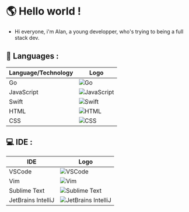 # 🌎 Hello world ! 

- Hi everyone, i'm Alan, a young developper, who's trying to being a full stack dev.

## 📝 Languages : 

| Language/Technology | Logo |
|---------------------|------|
| Go                  | ![Go](https://cdn.jsdelivr.net/gh/devicons/devicon/icons/go/go-original.svg) |
| JavaScript          | ![JavaScript](https://cdn.jsdelivr.net/gh/devicons/devicon/icons/javascript/javascript-original.svg) |
| Swift               | ![Swift](https://cdn.jsdelivr.net/gh/devicons/devicon/icons/swift/swift-original.svg) |
| HTML                | ![HTML](https://cdn.jsdelivr.net/gh/devicons/devicon/icons/html5/html5-original.svg) |
| CSS                 | ![CSS](https://cdn.jsdelivr.net/gh/devicons/devicon/icons/css3/css3-original.svg) |

## 💻 IDE : 
| IDE               | Logo                                                                                                                |
|-------------------|---------------------------------------------------------------------------------------------------------------------|
| VSCode            | ![VSCode](https://cdn.jsdelivr.net/gh/devicons/devicon/icons/vscode/vscode-original.svg)                            |
| Vim               | ![Vim](https://cdn.jsdelivr.net/gh/devicons/devicon/icons/vim/vim-original.svg)                                     |
| Sublime Text      | ![Sublime Text](https://cdn.jsdelivr.net/gh/devicons/devicon/icons/sublime-text/sublime-text-original.svg)          |
| JetBrains IntelliJ| ![JetBrains IntelliJ](https://cdn.jsdelivr.net/gh/devicons/devicon/icons/intellij/intellij-original.svg)            |
